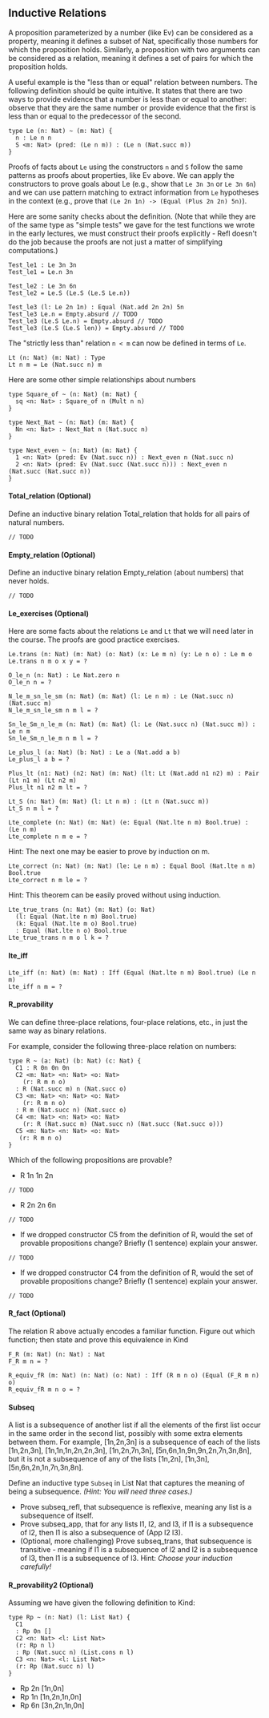 ## Inductive Relations

A proposition parameterized by a number (like Ev) can be considered as a property, meaning it defines a subset of Nat, specifically those numbers for which the proposition holds. Similarly, a proposition with two arguments can be considered as a relation, meaning it defines a set of pairs for which the proposition holds.

A useful example is the "less than or equal" relation between numbers. The following definition should be quite intuitive. It states that there are two ways to provide evidence that a number is less than or equal to another: observe that they are the same number or provide evidence that the first is less than or equal to the predecessor of the second.

```rust,ignore
type Le (n: Nat) ~ (m: Nat) {
  n : Le n n
  S <m: Nat> (pred: (Le n m)) : (Le n (Nat.succ m)) 
}
```

Proofs of facts about ``Le`` using the constructors ``n`` and ``S`` follow the same patterns as proofs about properties, like Ev above. We can apply the constructors to prove goals about Le (e.g., show that ``Le 3n 3n`` or ``Le 3n 6n``) and we can use pattern matching to extract information from ``Le`` hypotheses in the context (e.g., prove that ``(Le 2n 1n) -> (Equal (Plus 2n 2n) 5n)``).

Here are some sanity checks about the definition. (Note that while they are of the same type as "simple tests" we gave for the test functions we wrote in the early lectures, we must construct their proofs explicitly - Refl doesn't do the job because the proofs are not just a matter of simplifying computations.)

```rust,ignore
Test_le1 : Le 3n 3n
Test_le1 = Le.n 3n

Test_le2 : Le 3n 6n
Test_le2 = Le.S (Le.S (Le.S Le.n))

Test_le3 (l: Le 2n 1n) : Equal (Nat.add 2n 2n) 5n
Test_le3 Le.n = Empty.absurd // TODO
Test_le3 (Le.S Le.n) = Empty.absurd // TODO
Test_le3 (Le.S (Le.S len)) = Empty.absurd // TODO
```

The "strictly less than" relation ``n < m`` can now be defined in terms of ``Le``.

```rs,ignore
Lt (n: Nat) (m: Nat) : Type
Lt n m = Le (Nat.succ n) m
```

Here are some other simple relationships about numbers

```rs,ignore
type Square_of ~ (n: Nat) (m: Nat) {
  sq <n: Nat> : Square_of n (Mult n n)
}
```

```rs,ignore
type Next_Nat ~ (n: Nat) (m: Nat) {
  Nn <n: Nat> : Next_Nat n (Nat.succ n)
}
```

```rs,ignore
type Next_even ~ (n: Nat) (m: Nat) {
  1 <n: Nat> (pred: Ev (Nat.succ n)) : Next_even n (Nat.succ n)
  2 <n: Nat> (pred: Ev (Nat.succ (Nat.succ n))) : Next_even n (Nat.succ (Nat.succ n))
}
```

#### Total_relation (Optional)

Define an inductive binary relation Total_relation that holds for all pairs of natural numbers.

```rs,ignore
// TODO
```

#### Empty_relation (Optional)

Define an inductive binary relation Empty_relation (about numbers) that never holds.

```rs,ignore
// TODO
```

#### Le_exercises (Optional)

Here are some facts about the relations ``Le`` and ``Lt`` that we will need later in the course. The proofs are good practice exercises.

```rust,ignore
Le.trans (n: Nat) (m: Nat) (o: Nat) (x: Le m n) (y: Le n o) : Le m o 
Le.trans n m o x y = ?

O_le_n (n: Nat) : Le Nat.zero n
O_le_n n = ?

N_le_m_sn_le_sm (n: Nat) (m: Nat) (l: Le n m) : Le (Nat.succ n) (Nat.succ m)
N_le_m_sn_le_sm n m l = ?

Sn_le_Sm_n_le_m (n: Nat) (m: Nat) (l: Le (Nat.succ n) (Nat.succ m)) : Le n m
Sn_le_Sm_n_le_m n m l = ?

Le_plus_l (a: Nat) (b: Nat) : Le a (Nat.add a b)
Le_plus_l a b = ?

Plus_lt (n1: Nat) (n2: Nat) (m: Nat) (lt: Lt (Nat.add n1 n2) m) : Pair (Lt n1 m) (Lt n2 m)
Plus_lt n1 n2 m lt = ?

Lt_S (n: Nat) (m: Nat) (l: Lt n m) : (Lt n (Nat.succ m))
Lt_S n m l = ?

Lte_complete (n: Nat) (m: Nat) (e: Equal (Nat.lte n m) Bool.true) :  (Le n m)
Lte_complete n m e = ? 
```

Hint: The next one may be easier to prove by induction on m.

```rust,ignore
Lte_correct (n: Nat) (m: Nat) (le: Le n m) : Equal Bool (Nat.lte n m) Bool.true
Lte_correct n m le = ?
```

Hint: This theorem can be easily proved without using induction.

```rust,ignore
Lte_true_trans (n: Nat) (m: Nat) (o: Nat) 
  (l: Equal (Nat.lte n m) Bool.true) 
  (k: Equal (Nat.lte m o) Bool.true) 
  : Equal (Nat.lte n o) Bool.true
Lte_true_trans n m o l k = ?
```

#### lte_iff

```rust, ignore
Lte_iff (n: Nat) (m: Nat) : Iff (Equal (Nat.lte n m) Bool.true) (Le n m)
Lte_iff n m = ?
```

#### R_provability

We can define three-place relations, four-place relations, etc., in just the same way as binary relations.

For example, consider the following three-place relation on numbers:

```rust,ignore
type R ~ (a: Nat) (b: Nat) (c: Nat) {
  C1 : R 0n 0n 0n
  C2 <m: Nat> <n: Nat> <o: Nat>
    (r: R m n o) 
  : R (Nat.succ m) n (Nat.succ o)
  C3 <m: Nat> <n: Nat> <o: Nat>
    (r: R m n o) 
  : R m (Nat.succ n) (Nat.succ o)
  C4 <m: Nat> <n: Nat> <o: Nat>
    (r: R (Nat.succ m) (Nat.succ n) (Nat.succ (Nat.succ o))) 
  C5 <m: Nat> <n: Nat> <o: Nat> 
   (r: R m n o) 
}
```

Which of the following propositions are provable?

- R 1n 1n 2n

```rs,ignore
// TODO
```

- R 2n 2n 6n

```rs,ignore
// TODO
```

- If we dropped constructor C5 from the definition of R, would the set of provable propositions change? Briefly (1 sentence) explain your answer.

```rs,ignore
// TODO
```

- If we dropped constructor C4 from the definition of R, would the set of provable propositions change? Briefly (1 sentence) explain your answer.

```rs,ignore
// TODO
```

#### R_fact (Optional)

The relation R above actually encodes a familiar function. Figure out which function; then state and prove this equivalence in Kind
  
```rust,ignore
F_R (m: Nat) (n: Nat) : Nat
F_R m n = ?

R_equiv_fR (m: Nat) (n: Nat) (o: Nat) : Iff (R m n o) (Equal (F_R m n) o)
R_equiv_fR m n o = ?
```

#### Subseq

A list is a subsequence of another list if all the elements of the first list occur in the same order in the second list, possibly with some extra elements between them. For example, [1n,2n,3n] is a subsequence of each of the lists [1n,2n,3n], [1n,1n,1n,2n,2n,3n], [1n,2n,7n,3n], [5n,6n,1n,9n,9n,2n,7n,3n,8n], but it is not a subsequence of any of the lists [1n,2n], [1n,3n], [5n,6n,2n,1n,7n,3n,8n].

Define an inductive type ``Subseq`` in List Nat that captures the meaning of being a subsequence. *(Hint: You will need three cases.)*

- Prove subseq_refl, that subsequence is reflexive, meaning any list is a subsequence of itself.
- Prove subseq_app, that for any lists l1, l2, and l3, if l1 is a subsequence of l2, then l1 is also a subsequence of (App l2 l3).
- (Optional, more challenging) Prove subseq_trans, that subsequence is transitive - meaning if l1 is a subsequence of l2 and l2 is a subsequence of l3, then l1 is a subsequence of l3. Hint: *Choose your induction carefully!*

#### R_provability2 (Optional)

Assuming we have given the following definition to Kind:

```rust, ignore
type Rp ~ (n: Nat) (l: List Nat) {
  C1 
  : Rp 0n []
  C2 <n: Nat> <l: List Nat> 
  (r: Rp n l) 
  : Rp (Nat.succ n) (List.cons n l)
  C3 <n: Nat> <l: List Nat> 
  (r: Rp (Nat.succ n) l)
}
```

- Rp 2n [1n,0n]
- Rp 1n [1n,2n,1n,0n]
- Rp 6n [3n,2n,1n,0n]
